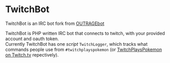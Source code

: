TwitchBot 
===

TwitchBot is an IRC bot fork from [OUTRAGEbot](https://github.com/Westie/OUTRAGEbot)

TwitchBot is PHP written IRC bot that connects to twitch, with your provided account and oauth token.  
Currently TwitchBot has one *script* `TwitchLogger`, which tracks what commands people use from `#twitchplayspokemon` (or [TwitchPlaysPokemon on Twitch.tv](http://twitch.tv/twitchplayspokemon) repectively). 
